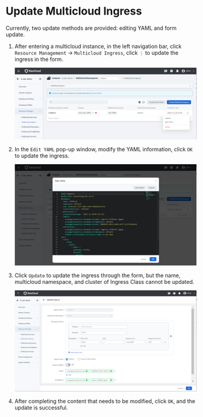 # Update Multicloud Ingress

Currently, two update methods are provided: editing YAML and form update.

1. After entering a multicloud instance, in the left navigation bar, click `Resource Management` -> `Multicloud Ingress`, click `⋮` to update the ingress in the form.

    ![Ingress List](../images/update-ingress01.png)

2. In the `Edit YAML` pop-up window, modify the YAML information, click `OK` to update the ingress.

    ![Edit YAML](../images/update-ingress02.png)

3. Click `Update` to update the ingress through the form, but the name, multicloud namespace, and cluster of Ingress Class cannot be updated.

    ![Update](../images/update-ingress03.png)

4. After completing the content that needs to be modified, click `OK`, and the update is successful.
